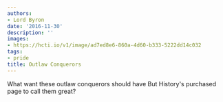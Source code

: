 ```yaml
---
authors:
- Lord Byron
date: '2016-11-30'
description: ''
images:
- https://hcti.io/v1/image/ad7ed8e6-860a-4d60-b333-5222dd14c032
tags:
- pride
title: Outlaw Conquerors
---
```


What want these outlaw conquerors should have
But History's purchased page to call them great?